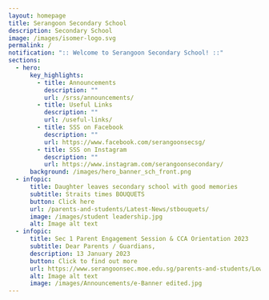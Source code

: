 ```yaml
---
layout: homepage
title: Serangoon Secondary School
description: Secondary School
image: /images/isomer-logo.svg
permalink: /
notification: ":: Welcome to Serangoon Secondary School! ::"
sections:
  - hero:
      key_highlights:
        - title: Announcements
          description: ""
          url: /srss/announcements/
        - title: Useful Links
          description: ""
          url: /useful-links/
        - title: SSS on Facebook
          description: ""
          url: https://www.facebook.com/serangoonsecsg/
        - title: SSS on Instagram
          description: ""
          url: https://www.instagram.com/serangoonsecondary/
      background: /images/hero_banner_sch_front.png
  - infopic:
      title: Daughter leaves secondary school with good memories
      subtitle: Straits times BOUQUETS
      button: Click here
      url: /parents-and-students/Latest-News/stbouquets/
      image: /images/student leadership.jpg
      alt: Image alt text
  - infopic:
      title: Sec 1 Parent Engagement Session & CCA Orientation 2023
      subtitle: Dear Parents / Guardians,
      description: 13 January 2023
      button: Click to find out more
      url: https://www.serangoonsec.moe.edu.sg/parents-and-students/Lower-Sec/sec1-parent-engagement-and-cca-orientation2023/
      alt: Image alt text
      image: /images/Announcements/e-Banner edited.jpg
---
```

